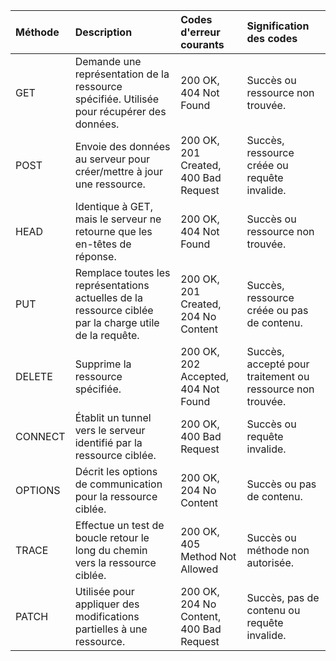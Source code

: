 | Méthode   | Description                                                                                             | Codes d'erreur courants                 | Signification des codes                                   |
|:----------|:--------------------------------------------------------------------------------------------------------|:----------------------------------------|:----------------------------------------------------------|
| GET       | Demande une représentation de la ressource spécifiée. Utilisée pour récupérer des données.              | 200 OK, 404 Not Found                   | Succès ou ressource non trouvée.                          |
| POST      | Envoie des données au serveur pour créer/mettre à jour une ressource.                                   | 200 OK, 201 Created, 400 Bad Request    | Succès, ressource créée ou requête invalide.              |
| HEAD      | Identique à GET, mais le serveur ne retourne que les en-têtes de réponse.                               | 200 OK, 404 Not Found                   | Succès ou ressource non trouvée.                          |
| PUT       | Remplace toutes les représentations actuelles de la ressource ciblée par la charge utile de la requête. | 200 OK, 201 Created, 204 No Content     | Succès, ressource créée ou pas de contenu.                |
| DELETE    | Supprime la ressource spécifiée.                                                                        | 200 OK, 202 Accepted, 404 Not Found     | Succès, accepté pour traitement ou ressource non trouvée. |
| CONNECT   | Établit un tunnel vers le serveur identifié par la ressource ciblée.                                    | 200 OK, 400 Bad Request                 | Succès ou requête invalide.                               |
| OPTIONS   | Décrit les options de communication pour la ressource ciblée.                                           | 200 OK, 204 No Content                  | Succès ou pas de contenu.                                 |
| TRACE     | Effectue un test de boucle retour le long du chemin vers la ressource ciblée.                           | 200 OK, 405 Method Not Allowed          | Succès ou méthode non autorisée.                          |
| PATCH     | Utilisée pour appliquer des modifications partielles à une ressource.                                   | 200 OK, 204 No Content, 400 Bad Request | Succès, pas de contenu ou requête invalide.               |